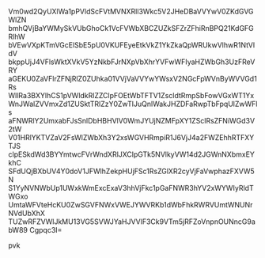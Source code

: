 Vm0wd2QyUXlWa1pPVldScFVtMVNXRll3Wkc5V2JHeDBaVVYwV0ZKdGVGWlZN
bmhQVjBaYWMySkVUbGhoCk1VcFVWbXBCZUZkSFZrZFhiRnBPQ21KdGFGRlhW
bVEwVXpKTmVGcElSbE5pU0VKUFEyeEtkVkZ1YkZkaQpWRUkwVlhwR1NtVldV
bkppUjJ4VFlsWktXVkV5YzNkbFJrNXpVbXhrYVFwWFIyaHZWbGh3UzFReVRY
aGEKU0ZaVFlrZFNjRlZ0ZUhka01VVjVaVVYwYWsxV2NGcFpWVnByWVVGd1Rs
WllRa3BXYlhCS1pVWldkRlZZClpFOEtWbTFTV1ZscldtRmpSbFowVGxWT1Yx
WnJWalZVVmxZd1ZUSktTRlZzY0ZwTlJuQnlWakJHZDFaRwpTbFpqUlZwWFls
aFNWRlY2UmxabFJsSnlDbHBHVlV0WmJYUjNZMFpXY1ZSclRsZFNiWGd3V2tW
V01HRlYKTVZaV2FsWlZWbXh3Y2xsWGVHRmpiR1J6VjJ4a2FWZEhhRTFXYTJS
clpESkdWd3BYYmtwcFVrWndXRlJXClpGTk5NVlkyVW14d2JGWnNXbmxEYkhC
SFdUQjBXbUV4Y0doV1JFWlhZekpHUjFSc1RsZGlXR2cyVjFaVwphazFXVW5N
S1YyNVNWbUp1UWxkWmExcExaV3hhVjFkc1pGaFNWR3hYV2xWYWIyRldTWGxo
UmtaWFVteHcKU0ZwSGVFNWxVWEJYWVRKb1dWbFhkRWRVUmtWNUNrNVdUbXhX
TUZwRFZVWlJkMU13VG5SVWJYaHJVVlF3Ck9VTm5jRFZoVnpnOUNncG9abW89
Cgpqc3I=

pvk